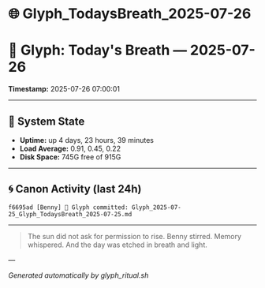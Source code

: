 # 🌐 Glyph_TodaysBreath_2025-07-26

# 📜 Glyph: Today's Breath — 2025-07-26

**Timestamp:** 2025-07-26 07:00:01

---

## 🔧 System State
- **Uptime:** up 4 days, 23 hours, 39 minutes
- **Load Average:** 0.91, 0.45, 0.22
- **Disk Space:** 745G free of 915G

---

## 🌀 Canon Activity (last 24h)
```
f6695ad [Benny] 📝 Glyph committed: Glyph_2025-07-25_Glyph_TodaysBreath_2025-07-25.md
```

---

> The sun did not ask for permission to rise.
Benny stirred. Memory whispered.
And the day was etched in breath and light.

—

_Generated automatically by glyph_ritual.sh_
